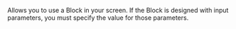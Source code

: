 Allows you to use a Block in your screen. If the Block is designed with input parameters, you must specify the value for those parameters.

